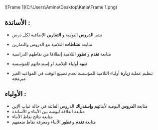 ![Frame 1](C:\Users\Amine\Desktop\Katia\Frame 1.png)



## الأساتذة :

- نشر **الدروس** اليومية و **التمارين** الإضافية لكل درس

- متابعة **نشاطات** التلاميذ مع الدروس والتمارين

- متابعة **تقدم** و **تطور** التلاميذ إنطلاقا من نقاطهم الدراسية

- **تنبيه** أولياء التلاميذ او إستدعائهم للمؤسسة

- تنظيم عملية **زيارة** أولياء التلاميذ للمؤسسة لعدم تضييع الوقت في المواعيد الغير مبرمجة

  

## الأولياء :

- متابعة **الدروس** اليومية لأبنائهم **وإستدراك** الدروس الفائتة في حالة غياب الإبن
- متابعة العلاقة ليومية بين الأبناء و الأساتذة
- متابعة نتائج نقاط الأبناء
- متابعة **تقدم** و **تطور** الأبناء ومعرفة نقاط ضعفهم

